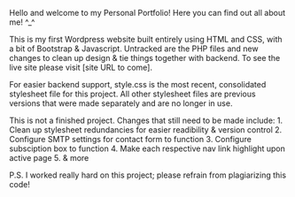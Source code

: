 Hello and welcome to my Personal Portfolio! Here you can find out all about me! ^_^ 

This is my first Wordpress website built entirely using HTML and CSS, with a bit of Bootstrap & Javascript. Untracked are the PHP files and new changes to clean up design & tie things together with backend. To see the live site please visit [site URL to come].

For easier backend support, style.css is the most recent, consolidated stylesheet file for this project. All other stylesheet files are previous versions that were made separately and are no longer in use. 

This is not a finished project. Changes that still need to be made include:
    1. Clean up stylesheet redundancies for easier readibility & version control
    2. Configure SMTP settings for contact form to function
    3. Configure subsciption box to function
    4. Make each respective nav link highlight upon active page 
    5. & more

P.S. I worked really hard on this project; please refrain from plagiarizing this code!
